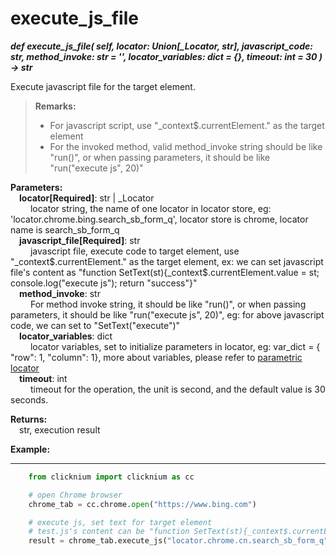 # execute_js_file

***def execute_js_file(
        self,
        locator: Union[_Locator, str], 
        javascript_code: str, 
        method_invoke: str = '', 
        locator_variables: dict = {}, 
        timeout: int = 30
    ) -> str***  

Execute javascript file for the target element.

> **Remarks:**
>
>- For javascript script, use "_context$.currentElement." as the target element
>- For the invoked method, valid method_invoke string should be like "run()", or when passing parameters, it should be like "run("execute js", 20)"

**Parameters:**  
    &emsp;**locator[Required]**: str | _Locator  
        &emsp;&emsp; locator string, the name of one locator in locator store, eg: 'locator.chrome.bing.search_sb_form_q', locator store is chrome, locator name is search_sb_form_q  
    &emsp;**javascript_file[Required]**: str    
        &emsp;&emsp; javascript file, execute code to target element, use "_context$.currentElement." as the target element, ex: we can set javascript file's content as "function SetText(st){_context$.currentElement.value = st; console.log("execute js"); return \"success\"}"  
    &emsp;**method_invoke**: str    
        &emsp;&emsp; For method invoke string, it should be like "run()", or when passing parameters, it should be like "run("execute js", 20)", eg: for above javascript code, we can set to "SetText(\"execute\")"  
    &emsp;**locator_variables**: dict  
        &emsp;&emsp; locator variables, set to initialize parameters in locator, eg: var_dict = { "row": 1,  "column": 1}, more about variables, please refer to [parametric locator](./doc/automation/parametric_locator.md)  
    &emsp;**timeout**: int  
        &emsp;&emsp; timeout for the operation, the unit is second, and the default value is 30 seconds. 

**Returns:**  
    &emsp;str, execution result

**Example:**
***
```python
    from clicknium import clicknium as cc

    # open Chrome browser
    chrome_tab = cc.chrome.open("https://www.bing.com")

    # execute js, set text for target element
    # test.js's content can be "function SetText(st){_context$.currentElement.value = st; console.log("execute js"); return \"success\"}"
    result = chrome_tab.execute_js("locator.chrome.cn.search_sb_form_q", "C:\\test\\test.js", "SetText(\"click\")")
```